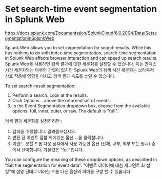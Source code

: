 # Set search-time event segmentation in Splunk Web

<https://docs.splunk.com/Documentation/SplunkCloud/8.0.2004/Data/SetsegmentationinSplunkWeb>

Splunk Web allows you to set segmentation for search results. While this has nothing to do with index-time segmentation, search-time segmentation in Splunk Web affects browser interaction and can speed up search results.
Splunk Web을 사용하면 검색 결과에 대한 세분화를 설정할 수 있습니다. 이는 인덱스 시간 세분화와는 아무런 관련이 없지만 Splunk Web의 검색 시간 세분화는 브라우저 상호 작용에 영향을 미치고 검색 결과 속도를 높일 수 있습니다.

To set search-result segmentation:

1. Perform a search. Look at the results.
2. Click Options... above the returned set of events.
3. In the Event Segmentation dropdown box, choose from the available options: full, inner, outer, or raw. The default is "full".

검색 결과 세분화를 설정하려면 :

1. 검색을 수행합니다. 결과를보십시오.
2. 반환 된 이벤트 집합 위에있는 옵션 ...을 클릭합니다.
3. 이벤트 분할 드롭 다운 상자에서 사용 가능한 옵션 (전체, 내부, 외부 또는 원시) 중에서 선택합니다. 기본값은 "full"입니다.

You can configure the meaning of these dropdown options, as described in "Set the segmentation for event data".
"이벤트 데이터에 대한 세그먼트 화 설정"에 설명 된대로 이러한 드롭 다운 옵션의 의미를 구성 할 수 있습니다.
